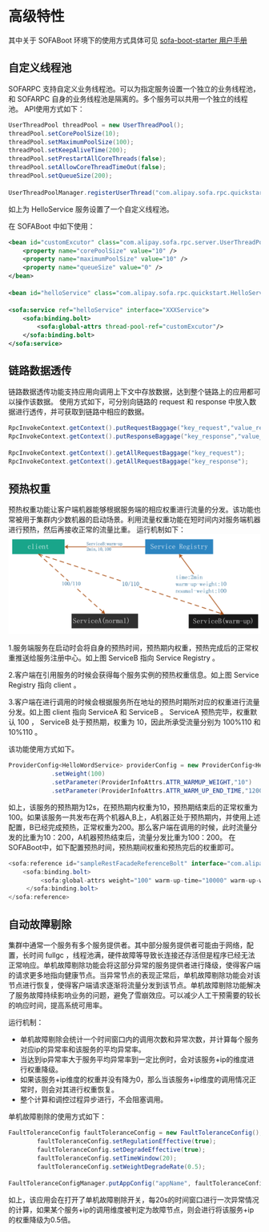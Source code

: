 # 高级特性

其中关于 SOFABoot 环境下的使用方式具体可见 [sofa-boot-starter 用户手册](https://github.com/alipay/sofa-rpc-boot-projects/wiki/UserGuide)

## 自定义线程池
SOFARPC 支持自定义业务线程池。可以为指定服务设置一个独立的业务线程池，和 SOFARPC 自身的业务线程池是隔离的。多个服务可以共用一个独立的线程池。
API使用方式如下：
```java
UserThreadPool threadPool = new UserThreadPool();
threadPool.setCorePoolSize(10);
threadPool.setMaximumPoolSize(100);
threadPool.setKeepAliveTime(200);
threadPool.setPrestartAllCoreThreads(false);
threadPool.setAllowCoreThreadTimeOut(false);
threadPool.setQueueSize(200);

UserThreadPoolManager.registerUserThread("com.alipay.sofa.rpc.quickstart.HelloService", threadPool);
```
如上为 HelloService 服务设置了一个自定义线程池。

在 SOFABoot 中如下使用：
```xml
<bean id="customExcutor" class="com.alipay.sofa.rpc.server.UserThreadPool" init-method="init">
    <property name="corePoolSize" value="10" />
    <property name="maximumPoolSize" value="10" />
    <property name="queueSize" value="0" />
</bean>

<bean id="helloService" class="com.alipay.sofa.rpc.quickstart.HelloService"/>

<sofa:service ref="helloService" interface="XXXService">
    <sofa:binding.bolt>
        <sofa:global-attrs thread-pool-ref="customExcutor"/>
    </sofa:binding.bolt>
</sofa:service>
```
## 链路数据透传
链路数据透传功能支持应用向调用上下文中存放数据，达到整个链路上的应用都可以操作该数据。
使用方式如下，可分别向链路的 request 和 response 中放入数据进行透传，并可获取到链路中相应的数据。
```java
RpcInvokeContext.getContext().putRequestBaggage("key_request","value_request");
RpcInvokeContext.getContext().putResponseBaggage("key_response","value_response");

RpcInvokeContext.getContext().getAllRequestBaggage("key_request");
RpcInvokeContext.getContext().getAllRequestBaggage("key_response");
```

## 预热权重
预热权重功能让客户端机器能够根据服务端的相应权重进行流量的分发。该功能也常被用于集群内少数机器的启动场景。利用流量权重功能在短时间内对服务端机器进行预热，然后再接收正常的流量比重。
运行机制如下：
![[预热权重示意图]()](./resources/ug_1.png)

1.服务端服务在启动时会将自身的预热时间，预热期内权重，预热完成后的正常权重推送给服务注册中心。如上图 ServiceB 指向 Service Registry 。

2.客户端在引用服务的时候会获得每个服务实例的预热权重信息。如上图 Service Registry 指向 client 。

3.客户端在进行调用的时候会根据服务所在地址的预热时期所对应的权重进行流量分发。如上图 client 指向 ServiceA 和 ServiceB 。 ServiceA 预热完毕，权重默认 100 ， ServiceB 处于预热期，权重为 10，因此所承受流量分别为 100%110 和 10%110 。

该功能使用方式如下。
```java
ProviderConfig<HelloWordService> providerConfig = new ProviderConfig<HelloWordService>() 
            .setWeight(100) 
            .setParameter(ProviderInfoAttrs.ATTR_WARMUP_WEIGHT,"10") 
            .setParameter(ProviderInfoAttrs.ATTR_WARM_UP_END_TIME,"12000");
```
如上，该服务的预热期为12s，在预热期内权重为10，预热期结束后的正常权重为100。如果该服务一共发布在两个机器A,B上，A机器正处于预热期内，并使用上述配置，B已经完成预热，正常权重为200。那么客户端在调用的时候，此时流量分发的比重为10：200，A机器预热结束后，流量分发比重为100：200。
在SOFABoot中，如下配置预热时间，预热期间权重和预热完后的权重即可。
```java
<sofa:reference id="sampleRestFacadeReferenceBolt" interface="com.alipay.sofa.endpoint.facade.SampleFacade">
    <sofa:binding.bolt>
         <sofa:global-attrs weight="100" warm-up-time="10000" warm-up-weight="1000"/>
     </sofa:binding.bolt>
</sofa:reference>
```
## 自动故障剔除
   集群中通常一个服务有多个服务提供者。其中部分服务提供者可能由于网络，配置，长时间 fullgc ，线程池满，硬件故障等导致长连接还存活但是程序已经无法正常响应。单机故障剔除功能会将这部分异常的服务提供者进行降级，使得客户端的请求更多地指向健康节点。当异常节点的表现正常后，单机故障剔除功能会对该节点进行恢复，使得客户端请求逐渐将流量分发到该节点。单机故障剔除功能解决了服务故障持续影响业务的问题，避免了雪崩效应。可以减少人工干预需要的较长的响应时间，提高系统可用率。

   运行机制：
* 单机故障剔除会统计一个时间窗口内的调用次数和异常次数，并计算每个服务对应ip的异常率和该服务的平均异常率。
* 当达到ip异常率大于服务平均异常率到一定比例时，会对该服务+ip的维度进行权重降级。
* 如果该服务+ip维度的权重并没有降为0，那么当该服务+ip维度的调用情况正常时，则会对其进行权重恢复。
* 整个计算和调控过程异步进行，不会阻塞调用。

单机故障剔除的使用方式如下：
```java
FaultToleranceConfig faultToleranceConfig = new FaultToleranceConfig();
        faultToleranceConfig.setRegulationEffective(true);
        faultToleranceConfig.setDegradeEffective(true);
        faultToleranceConfig.setTimeWindow(20);
        faultToleranceConfig.setWeightDegradeRate(0.5);

FaultToleranceConfigManager.putAppConfig("appName", faultToleranceConfig);
```
如上，该应用会在打开了单机故障剔除开关，每20s的时间窗口进行一次异常情况的计算，如果某个服务+ip的调用维度被判定为故障节点，则会进行将该服务+ip的权重降级为0.5倍。